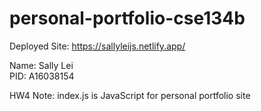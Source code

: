 # personal-portfolio-cse134b

Deployed Site: https://sallyleijs.netlify.app/

Name: Sally Lei  
PID: A16038154

HW4 Note: index.js is JavaScript for personal portfolio site